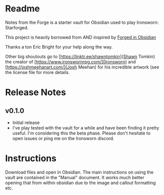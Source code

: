 # Readme
Notes from the Forge is a starter vault for Obsidian used to play Ironsworn: Starforged.

This project is heavily borrowed from AND inspired by [Forged in Obsidian](https://github.com/ericbright2002/Forged_in_Obsidian)

Thanks a ton Eric Bright for your help along the way.

Other big shoutouts go to [https://linktr.ee/shawntomkin](Shawn Tomkin) the creator of [https://www.ironswornrpg.com/](Ironsworn) and [https://joshmeehanart.com/](Josh Meehan) for his incredible artwork (see the license file for more details.

# Release Notes

## v0.1.0
- Initial release
- I've play tested with the vault for a while and have been finding it pretty useful.  I'm considering this the beta phase.  Please don't hesitate to open issues or ping me on the Ironsworn discord.


# Instructions

Download files and open in Obsidian.  The main instructions on using the vault are contained in the "Manual" document.  It works much better opening that from within obsidian due to the image and callout formatting etc.
